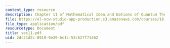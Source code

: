 ```yaml
---
content_type: resource
description: Chapter 11 of Mathematical Idea and Notions of Quantum Theory
file: https://ol-ocw-studio-app-production.s3.amazonaws.com/courses/18-238-geometry-and-quantum-field-theory-fall-2002/2dc21d2c89189e396c1c53c627f71462_sec11.pdf
file_type: application/pdf
resourcetype: Document
title: sec11.pdf
uid: 2dc21d2c-8918-9e39-6c1c-53c627f71462
---
```

